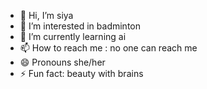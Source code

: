 - 👋 Hi, I’m siya 
- 👀 I’m interested in badminton
- 🌱 I’m currently learning ai
- 📫 How to reach me : no one can reach me
- 😄 Pronouns she/her
- ⚡ Fun fact: beauty with brains
